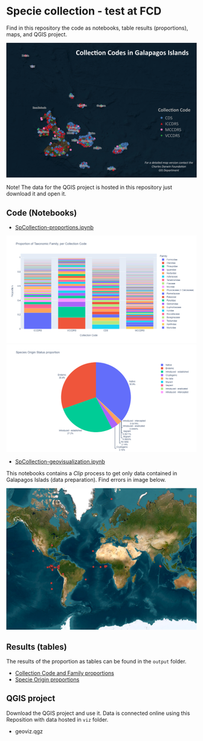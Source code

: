 # Specie collection - test at FCD

Find in this repository the code as notebooks, table results (proportions), maps, and QGIS project. 

![map](img/map-categories-qgis.png)


Note! The data for the QGIS project is hosted in this repository just download it and open it.

## Code (Notebooks)

- [SpCollection-proportions.ipynb]()

![bar](img/bar_chart_family_taxonomy.png)
![pie](img/pie_chart_origin.png)

- [SpCollection-geovisualization.ipynb]()

This notebooks contains a *Clip* process to get only data contained in Galapagos Islads (data preparation). Find errors in image below.

![raw](img/geodata_raw.png)


## Results (tables)

The results of the proportion as tables can be found in the `output` folder.

- [Collection Code and Family proportions]()
- [Specie Origin proportions]()

## QGIS project


Download the QGIS project and use it. Data is connected online using this Reposition with data hosted in `viz` folder.

- geoviz.qgz